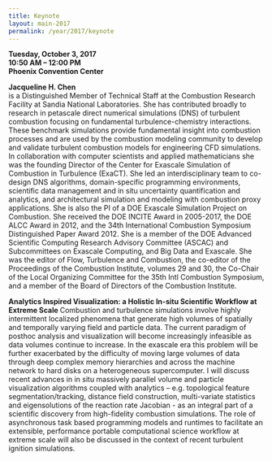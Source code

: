 ```yaml
---
title: Keynote
layout: main-2017
permalink: /year/2017/keynote
---
```

<!-- <img 
  src="../../assets/giorgialupi-credits-caterina-clerici.jpg"
  alt="jackie chen" 
  style="float: right; margin-right: 16px;"
  width="260px" > --->
  <p> 
    <strong>Tuesday, October 3, 2017</strong><br />
    <strong>10:50 AM – 12:00 PM</strong><br />
    <strong>Phoenix Convention Center</strong>
  </p> 
  <p>
  <strong>Jacqueline H. Chen </strong><br /> is a Distinguished Member of Technical Staff at the Combustion Research Facility at Sandia National Laboratories.  She has contributed broadly to research in petascale direct numerical simulations (DNS) of turbulent combustion focusing on fundamental turbulence-chemistry interactions. These benchmark simulations  provide fundamental insight into combustion processes and are used by the combustion modeling community to develop and validate turbulent combustion models for engineering CFD simulations.  In collaboration with computer scientists and applied mathematicians she was the founding Director of the Center for Exascale Simulation of Combustion in Turbulence (ExaCT).  She led an interdisciplinary team to co-design DNS algorithms, domain-specific programming environments,  scientific data management and in situ uncertainty quantification and analytics, and architectural simulation and modeling with combustion proxy applications.  She is also the PI of a DOE Exascale Simulation Project on Combustion.  She received the DOE INCITE Award in 2005-2017, the DOE ALCC Award in 2012, and the 34th International Combustion Symposium Distinguished Paper Award 2012.  She is a member of the DOE Advanced Scientific Computing Research Advisory Committee (ASCAC) and Subcommittees on Exascale Computing, and Big Data and Exascale.  She was the editor of Flow, Turbulence and Combustion, the co-editor of the Proceedings of the Combustion Institute, volumes 29 and 30, the Co-Chair of the Local Organizing Committee for the 35th Intl Combustion Symposium, and a member of the Board of Directors of the Combustion Institute.  
  </p>


<p><strong>Analytics Inspired Visualization: a Holistic In-situ Scientific Workflow at Extreme Scale
</strong>
Combustion and turbulence simulations involve highly intermittent localized phenomena that generate high volumes of spatially and temporally varying field and particle data. The current paradigm of posthoc analysis and visualization will become increasingly infeasible as data volumes continue to increase. In the exascale era this problem will be further exacerbated by the difficulty of moving large volumes of data through deep complex memory hierarchies and across the machine network to hard disks on a heterogeneous supercomputer.  I will discuss recent advances in in situ massively parallel volume and particle visualization algorithms coupled with analytics – e.g. topological feature segmentation/tracking, distance field construction, multi-variate statistics and eigensolutions of the reaction rate Jacobian - as an integral part of a scientific discovery from high-fidelity combustion simulations.  The role of asynchronous task based programming models and runtimes to facilitate an extensible, performance portable computational science workflow at extreme scale will also be discussed in the context of recent turbulent ignition simulations.</p>
